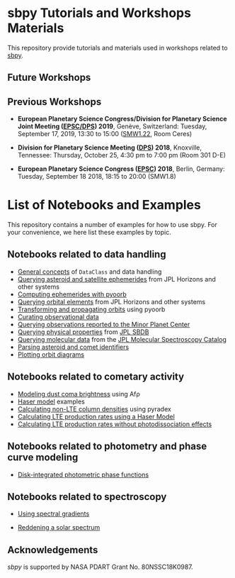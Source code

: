 # sbpy Tutorials and Workshops Materials

This repository provide tutorials and materials used in workshops related to [sbpy](http://sbpy.org).

## Future Workshops


## Previous Workshops

* **European Planetary Science Congress/Division for Planetary Science Joint Meeting ([EPSC/DPS](https://www.epsc-dps2019.eu/)) 2019**, Genève, Switzerland: Tuesday, September 17, 2019, 13:30 to 15:00 ([SMW1.22](https://meetingorganizer.copernicus.org/EPSC-DPS2019/session/34640), Room Ceres)

* **Division for Planetary Science Meeting ([DPS](https://aas.org/meetings/dps50)) 2018**, Knoxville, Tennessee: Thursday, October 25, 4:30 pm to 7:00 pm (Room 301 D-E)

* **European Planetary Science Congress ([EPSC](https://www.epsc2018.eu/)) 2018**, Berlin, Germany: Tuesday, September 18 2018, 18:15 to 20:00 (SMW1.8)


# List of Notebooks and Examples

This repository contains a number of examples for how to use sbpy. For your convenience, we here list these examples by topic.

## Notebooks related to data handling

* [General concepts](https://github.com/NASA-Planetary-Science/sbpy-tutorial/blob/master/notebooks/data/General_concepts.ipynb) of `DataClass` and data handling
* [Querying asteroid and satellite ephemerides](https://github.com/NASA-Planetary-Science/sbpy-tutorial/blob/master/notebooks/data/Ephem.ipynb) from JPL Horizons and other systems
* [Computing ephemerides with pyoorb](https://github.com/NASA-Planetary-Science/sbpy-tutorial/blob/master/notebooks/data/Ephem.ipynb)
* [Querying orbital elements](https://github.com/NASA-Planetary-Science/sbpy-tutorial/blob/master/notebooks/data/Orbit.ipynb) from JPL Horizons and other systems
* [Transforming and propagating orbits](https://github.com/NASA-Planetary-Science/sbpy-tutorial/blob/master/notebooks/data/Orbit.ipynb) using pyoorb
* [Curating observational data](https://github.com/NASA-Planetary-Science/sbpy-tutorial/blob/master/notebooks/data/Obs.ipynb)
* [Querying observations reported to the Minor Planet Center](https://github.com/NASA-Planetary-Science/sbpy-tutorial/blob/master/notebooks/data/Obs.ipynb#Retrieving-observations-from-the-Minor-Planet-Center)
* [Querying physical properties](https://github.com/NASA-Planetary-Science/sbpy-tutorial/blob/master/notebooks/data/Phys.ipynb) from [JPL SBDB](https://ssd.jpl.nasa.gov/sbdb.cgi)
* [Querying molecular data](https://github.com/NASA-Planetary-Science/sbpy-tutorial/blob/master/notebooks/data/Phys.ipynb#Querying-Molecular-Data) from the [JPL Molecular Spectroscopy Catalog](https://spec.jpl.nasa.gov/home.html)
* [Parsing asteroid and comet identifiers](https://github.com/NASA-Planetary-Science/sbpy-tutorial/blob/master/notebooks/data/Names.ipynb)
* [Plotting orbit diagrams](https://github.com/NASA-Planetary-Science/sbpy-tutorial/blob/master/notebooks/data/orbit-diagram.ipynb)

## Notebooks related to cometary activity

* [Modeling dust coma brightness](https://github.com/NASA-Planetary-Science/sbpy-tutorial/blob/master/notebooks/activity/dust-coma-brightness.ipynb) using Afρ
* [Haser model](https://github.com/NASA-Planetary-Science/sbpy-tutorial/blob/master/notebooks/activity/haser-model.ipynb) examples
* [Calculating non-LTE column densities](https://github.com/NASA-Planetary-Science/sbpy-tutorial/blob/master/notebooks/activity/NonLTE_prodrate.ipynb) using pyradex
* [Calculating LTE production rates using a Haser Model](https://github.com/NASA-Planetary-Science/sbpy-tutorial/blob/master/notebooks/activity/LTE_prodrate_Haser.ipynb)
* [Calculating LTE production rates without photodissociation effects](https://github.com/NASA-Planetary-Science/sbpy-tutorial/blob/master/notebooks/activity/LTE_prodrate_without_photolysis.ipynb)

## Notebooks related to photometry and phase curve modeling

* [Disk-integrated photometric phase functions](https://github.com/NASA-Planetary-Science/sbpy-tutorial/blob/master/notebooks/photometry/integrated_phasefunc.ipynb)

## Notebooks related to spectroscopy

* [Using spectral gradients](https://github.com/NASA-Planetary-Science/sbpy-tutorial/blob/master/notebooks/spectroscopy/spectral-gradient.ipynb)

* [Reddening a solar spectrum](ttps://github.com/NASA-Planetary-Science/sbpy-tutorial/blob/master/notebooks/spectroscopy/reddened-solar-spectrum.ipynb)

## Acknowledgements

*sbpy* is supported by NASA PDART Grant No. 80NSSC18K0987.
